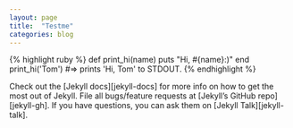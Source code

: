```yaml
---
layout: page
title:  "Testme"
categories: blog
---
```

{% highlight ruby %}
def print_hi(name)
  puts "Hi, #{name}:)" 
end
print_hi('Tom')
#=> prints 'Hi, Tom' to STDOUT.
{% endhighlight %}

Check out the [Jekyll docs][jekyll-docs] for more info on how to get the most out of Jekyll. File all bugs/feature requests at [Jekyll’s GitHub repo][jekyll-gh]. If you have questions, you can ask them on [Jekyll Talk][jekyll-talk].

